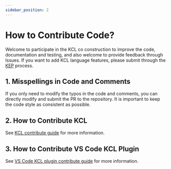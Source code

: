 ```yaml
---
sidebar_position: 2
---
```


# How to Contribute Code?

Welcome to participate in the KCL co construction to improve the code, documentation and testing, and also welcome to provide feedback through Issues. If you want to add KCL language features, please submit through the [KEP](https://github.com/KusionStack/KEP) process.

## 1. Misspellings in Code and Comments

If you only need to modify the typos in the code and comments, you can directly modify and submit the PR to the repository. It is important to keep the code style as consistent as possible.

## 2. How to Contribute KCL

See [KCL contribute guide](https://github.com/KusionStack/kcl/blob/main/docs/dev_guide/1.about_this_guide.md) for more information.

## 3. How to Contribute VS Code KCL Plugin

See [VS Code KCL plugin contribute guide](https://github.com/KusionStack/vscode-kcl/blob/main/docs/CONTRIBUTING.md) for more information.
